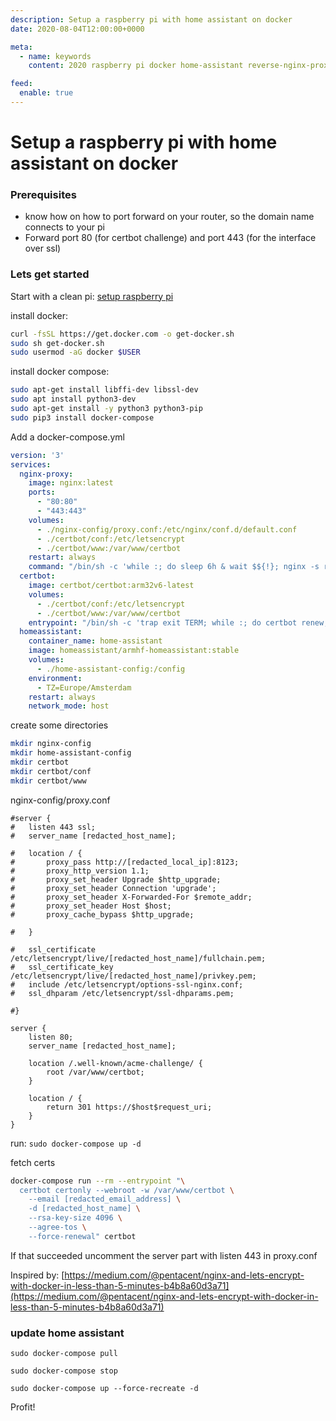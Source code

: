 ```yaml
---
description: Setup a raspberry pi with home assistant on docker
date: 2020-08-04T12:00:00+0000

meta:
  - name: keywords
    content: 2020 raspberry pi docker home-assistant reverse-nginx-proxy

feed:
  enable: true
---
```


# Setup a raspberry pi with home assistant on docker

### Prerequisites
- know how on how to port forward on your router, so the domain name connects to your pi
- Forward port 80 (for certbot challenge) and port 443 (for the interface over ssl)

### Lets get started
Start with a clean pi: [setup raspberry pi](./04-13-raspberry-pi-setup.md)

install docker:
```bash
curl -fsSL https://get.docker.com -o get-docker.sh
sudo sh get-docker.sh
sudo usermod -aG docker $USER
```

install docker compose:
```bash
sudo apt-get install libffi-dev libssl-dev
sudo apt install python3-dev
sudo apt-get install -y python3 python3-pip
sudo pip3 install docker-compose
```

Add a docker-compose.yml
```yml
version: '3'
services:
  nginx-proxy:
    image: nginx:latest
    ports:
      - "80:80"
      - "443:443"
    volumes:
      - ./nginx-config/proxy.conf:/etc/nginx/conf.d/default.conf
      - ./certbot/conf:/etc/letsencrypt
      - ./certbot/www:/var/www/certbot
    restart: always
    command: "/bin/sh -c 'while :; do sleep 6h & wait $${!}; nginx -s reload; done & nginx -g \"daemon off;\"'"
  certbot:
    image: certbot/certbot:arm32v6-latest
    volumes:
      - ./certbot/conf:/etc/letsencrypt
      - ./certbot/www:/var/www/certbot
    entrypoint: "/bin/sh -c 'trap exit TERM; while :; do certbot renew; sleep 12h & wait $${!}; done;'"
  homeassistant:
    container_name: home-assistant
    image: homeassistant/armhf-homeassistant:stable
    volumes:
      - ./home-assistant-config:/config
    environment:
      - TZ=Europe/Amsterdam
    restart: always
    network_mode: host
```

create some directories
```bash
mkdir nginx-config
mkdir home-assistant-config
mkdir certbot
mkdir certbot/conf
mkdir certbot/www
```

nginx-config/proxy.conf
```apacheconf
#server {
#	listen 443 ssl;
#	server_name [redacted_host_name];

#	location / {
#		proxy_pass http://[redacted_local_ip]:8123;
#		proxy_http_version 1.1;
#		proxy_set_header Upgrade $http_upgrade;
#		proxy_set_header Connection 'upgrade';
#		proxy_set_header X-Forwarded-For $remote_addr;
#		proxy_set_header Host $host;
#		proxy_cache_bypass $http_upgrade;

#	}

#	ssl_certificate /etc/letsencrypt/live/[redacted_host_name]/fullchain.pem;
#	ssl_certificate_key /etc/letsencrypt/live/[redacted_host_name]/privkey.pem;
#	include /etc/letsencrypt/options-ssl-nginx.conf;
#	ssl_dhparam /etc/letsencrypt/ssl-dhparams.pem;

#}

server {
    listen 80;
    server_name [redacted_host_name];

    location /.well-known/acme-challenge/ {
        root /var/www/certbot;
    }

    location / {
        return 301 https://$host$request_uri;
    }    
}
```

run: `sudo docker-compose up -d`

fetch certs
```bash
docker-compose run --rm --entrypoint "\
  certbot certonly --webroot -w /var/www/certbot \
    --email [redacted_email_address] \
    -d [redacted_host_name] \
    --rsa-key-size 4096 \
    --agree-tos \
    --force-renewal" certbot
```

If that succeeded uncomment the server part with listen 443 in proxy.conf

Inspired by: [https://medium.com/@pentacent/nginx-and-lets-encrypt-with-docker-in-less-than-5-minutes-b4b8a60d3a71](https://medium.com/@pentacent/nginx-and-lets-encrypt-with-docker-in-less-than-5-minutes-b4b8a60d3a71)

### update home assistant

`sudo docker-compose pull`

`sudo docker-compose stop`

`sudo docker-compose up --force-recreate -d`

Profit!

<disqus />
